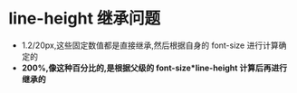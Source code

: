 # line-height 继承问题

- 1.2/20px,这些固定数值都是直接继承,然后根据自身的 font-size 进行计算确定的
- **200%,像这种百分比的,是根据父级的 font-size\*line-height 计算后再进行继承的**
